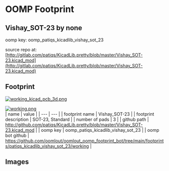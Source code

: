 # OOMP Footprint  
## Vishay_SOT-23  by none  
  
oomp key: oomp_patiqs_kicadlib_vishay_sot_23  
  
source repo at: [http://gitlab.com/patiqs/KicadLib.pretty/blob/master/Vishay_SOT-23.kicad_mod](http://gitlab.com/patiqs/KicadLib.pretty/blob/master/Vishay_SOT-23.kicad_mod)  
## Footprint  
  
[![working_kicad_pcb_3d.png](working_kicad_pcb_3d_600.png)](working_kicad_pcb_3d.png)  
  
[![working.png](working_600.png)](working.png)  
| name | value | 
| --- | --- | 
| footprint name | Vishay_SOT-23 | 
| footprint description | SOT-23, Standard | 
| number of pads | 3 | 
| github path | http://github.com/patiqs/KicadLib.pretty/blob/master/Vishay_SOT-23.kicad_mod | 
| oomp key | oomp_patiqs_kicadlib_vishay_sot_23 | 
| oomp bot github | https://github.com/oomlout/oomlout_oomp_footprint_bot/tree/main/footprints/patiqs_kicadlib_vishay_sot_23/working | 
## Images  
